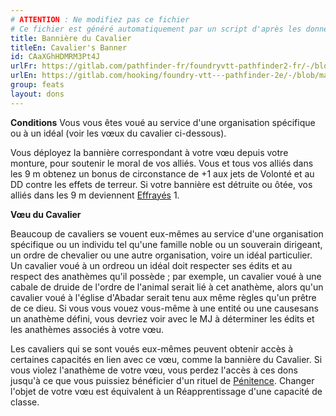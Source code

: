 ```yaml
---
# ATTENTION : Ne modifiez pas ce fichier
# Ce fichier est généré automatiquement par un script d'après les données du module Foundry VTT officiel et de sa traduction
title: Bannière du Cavalier
titleEn: Cavalier's Banner
id: CAaXGhHDMRM3Pt4J
urlFr: https://gitlab.com/pathfinder-fr/foundryvtt-pathfinder2-fr/-/blob/master/data/feats/CAaXGhHDMRM3Pt4J.htm
urlEn: https://gitlab.com/hooking/foundry-vtt---pathfinder-2e/-/blob/master/packs/data/feats.db/cavalier-s-banner.json
group: feats
layout: dons
---
```

**Conditions** Vous vous êtes voué au service d'une organisation spécifique ou à un idéal (voir les vœux du cavalier ci-dessous).

Vous déployez la bannière correspondant à votre vœu depuis votre monture, pour soutenir le moral de vos alliés. Vous et tous vos alliés dans les 9 m obtenez un bonus de circonstance de +1 aux jets de Volonté et au DD contre les effets de terreur. Si votre bannière est détruite ou ôtée, vos alliés dans les 9 m deviennent [Effrayés](../etats/effrayé.md) 1.

**Vœu du Cavalier**

Beaucoup de cavaliers se vouent eux-mêmes au service d'une organisation spécifique ou un individu tel qu'une famille noble ou un souverain dirigeant, un ordre de chevalier ou une autre organisation, voire un idéal particulier. Un cavalier voué à un ordreou un idéal doit respecter ses édits et au respect des anathèmes qu'il possède ; par exemple, un cavalier voué à une cabale de druide de l'ordre de l'animal serait lié à cet anathème, alors qu'un cavalier voué à l'église d'Abadar serait tenu aux même règles qu'un prêtre de ce dieu. Si vous vous vouez vous-même à une entité ou une causesans un anathème défini, vous devriez voir avec le MJ à déterminer les édits et les anathèmes associés à votre vœu.

Les cavaliers qui se sont voués eux-mêmes peuvent obtenir accès à certaines capacités en lien avec ce vœu, comme la bannière du Cavalier. Si vous violez l'anathème de votre vœu, vous perdez l'accès à ces dons  jusqu'à ce que vous puissiez bénéficier d'un rituel de [Pénitence](../spells/pénitence.md). Changer l'objet de votre vœu est équivalent à un Réapprentissage d'une capacité de classe.


